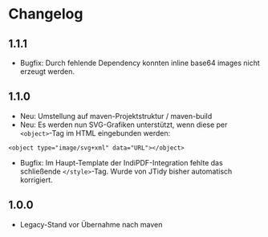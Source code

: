 # Changelog

## 1.1.1

* Bugfix: Durch fehlende Dependency konnten inline base64 images nicht erzeugt werden.

## 1.1.0

* Neu: Umstellung auf maven-Projektstruktur / maven-build
* Neu: Es werden nun SVG-Grafiken unterstützt, wenn diese per `<object>`-Tag im HTML eingebunden werden:

`<object type="image/svg+xml" data="URL"></object>`

* Bugfix: Im Haupt-Template der IndiPDF-Integration fehlte das schließende `</style>`-Tag. 
Wurde von JTidy bisher automatisch korrigiert.

## 1.0.0

* Legacy-Stand vor Übernahme nach maven